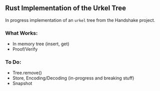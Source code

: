 
## Rust Implementation of the Urkel Tree

In progress implementation of an `urkel` tree from the Handshake project.

### What Works:
- In memory tree (insert, get)
- Proof/Verify

### To Do:
- Tree.remove()
- Store, Encoding/Decoding (in-progress and breaking stuff)
- Snapshot
